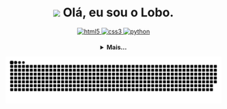 <h1 align="center">
  <img 
    src="https://media.giphy.com/media/hvRJCLFzcasrR4ia7z/giphy.gif" 
    width="35px">
  Olá, eu sou o Lobo.
</h1>

<p align="center">
   <a href="https://developer.mozilla.org/pt-BR/docs/Web/HTML" target="_blank" rel="noopener noreferrer">
      <img src="https://cdn.jsdelivr.net/gh/devicons/devicon/icons/html5/html5-plain.svg" alt="html5" width="40" height="40"/>
   </a>
   <a href="https://developer.mozilla.org/pt-BR/docs/Web/CSS" target="_blank" rel="noopener noreferrer">
      <img src="https://cdn.jsdelivr.net/gh/devicons/devicon/icons/css3/css3-plain.svg" alt="css3" width="40" height="40"/>
   </a>
   <a href="https://www.python.org/" target="_blank" rel="noopener noreferrer">
      <img src="https://cdn.jsdelivr.net/gh/devicons/devicon/icons/python/python-original.svg" alt="python" width="40" height="40"/>
   </a>
</p>

<h4 align="center">
  <details>
    <summary>
      Mais...
    </summary>

<h3 align="center">
  Status:
</h3>

<p align="center">
  <a href="https://github.com/Lobooooooo14">
    <img
      align="center"
      height="150px"
      src="https://github-readme-stats.vercel.app/api?username=Lobooooooo14&theme=radical&show_icons=true"
    />
  </a>
  <a href="https://github.com/Lobooooooo14">
    <img
      align="center"
      height="150px"
      src="https://github-readme-stats.vercel.app/api/top-langs/?username=Lobooooooo14&&layout=compact&theme=radical"
    />
  </a>
</p>

<h3 align="center">
  Principais Projetos:
</h3>

<p align="center">
  <a href="https://github.com/Lobooooooo14/XVLIB">
    <img
      align="center"
      height="120px"
      src="https://github-readme-stats.vercel.app/api/pin/?username=Lobooooooo14&repo=XVLIB&theme=radical">
    </img>
  </a>
</p>

<h3 align="center">Redes Sociais:</h3>

<p align="center">
  <a href="https://twitter.com/lobooooooo14" target="_blank" rel="noopener noreferrer">
    <img
      align="center"
      src="https://img.shields.io/badge/Twitter-1DA1F2?style=flat-square&logo=twitter&logoColor=white"
    />
  </a>
  <a href="https://discord.com/users/783120232134082580" target="_blank" rel="noopener noreferrer">
    <img
      align="center"
      src="https://img.shields.io/badge/discord-7289da?style=flat-square&logo=discord&logoColor=white"
    />
  </a>
  <a href="https://youtube.com/channel/UCPmFk2-4Ra4mI_RAS239vKg" target="_blank" rel="noopener noreferrer">
    <img
      align="center"
      src="https://img.shields.io/badge/YouTube-FF0000?style=flat-square&logo=youtube&logoColor=white"
    />
  </a>
</p>

</details>

![Snake animation](https://github.com/Lobooooooo14/Lobooooooo14/blob/output/github-contribution-grid-snake.svg)

</h4>
